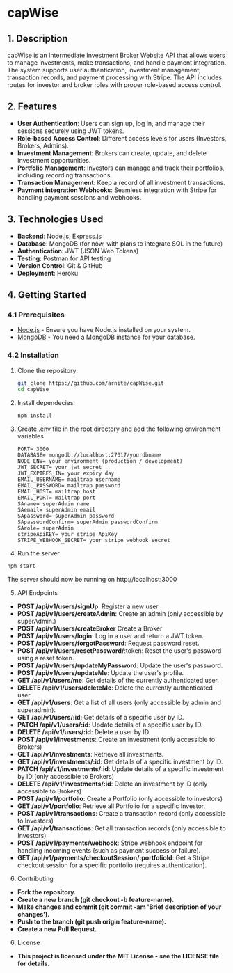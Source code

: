 # capWise

## 1. Description

capWise is an Intermediate Investment Broker Website API that allows users to manage investments, make transactions, and handle payment integration. The system supports user authentication, investment management, transaction records, and payment processing with Stripe. The API includes routes for investor and broker roles with proper role-based access control.

## 2. Features

- **User Authentication**: Users can sign up, log in, and manage their sessions securely using JWT tokens.
- **Role-based Access Control**: Different access levels for users (Investors, Brokers, Admins).
- **Investment Management**: Brokers can create, update, and delete investment opportunities.
- **Portfolio Management**: Investors can manage and track their portfolios, including recording transactions.
- **Transaction Management**: Keep a record of all investment transactions.
- **Payment integration Webhooks**: Seamless integration with Stripe for handling payment sessions and webhooks.

## 3. Technologies Used

- **Backend**: Node.js, Express.js
- **Database**: MongoDB (for now, with plans to integrate SQL in the future)
- **Authentication**: JWT (JSON Web Tokens)
- **Testing**: Postman for API testing
- **Version Control**: Git & GitHub
- **Deployment**: Heroku

## 4. Getting Started

### 4.1 Prerequisites

- [Node.js](https://nodejs.org/) - Ensure you have Node.js installed on your system.
- [MongoDB](https://www.mongodb.com/) - You need a MongoDB instance for your database.

### 4.2 Installation

1. Clone the repository:

   ```bash
   git clone https://github.com/arnite/capWise.git
   cd capWise
   ```

2. Install dependecies:

   ```bash
   npm install
   ```

3. Create .env file in the root directory and add the following environment variables

   ```env
   PORT= 3000
   DATABASE= mongodb://localhost:27017/yourdbname
   NODE_ENV= your environment (production / development)
   JWT_SECRET= your jwt secret
   JWT_EXPIRES_IN= your expiry day
   EMAIL_USERNAME= mailtrap username
   EMAIL_PASSWORD= mailtrap password
   EMAIL_HOST= mailtrap host
   EMAIL_PORT= mailtrap port
   SAname= superAdmin name
   SAemail= superAdmin email
   SApassword= superAdmin password
   SApasswordConfirm= superAdmin passwordConfirm
   SArole= superAdmin
   stripeApiKEY= your stripe ApiKey
   STRIPE_WEBHOOK_SECRET= your stripe webhook secret
   ```

4. Run the server

```bash
npm start
```

The server should now be running on
http://localhost:3000

5. API Endpoints

- **POST /api/v1/users/signUp**: Register a new user.
- **POST /api/v1/users/createAdmin**: Create an admin (only accessible by superAdmin.)
- **POST /api/v1/users/createBroker** Create a Broker
- **POST /api/v1/users/login**: Log in a user and return a JWT token.
- **POST /api/v1/users/forgotPassword**: Request password reset.
- **POST /api/v1/users/resetPassword/**:token: Reset the user's password using a reset token.
- **POST /api/v1/users/updateMyPassword**: Update the user's password.
- **POST /api/v1/users/updateMe**: Update the user's profile.
- **GET /api/v1/users/me**: Get details of the currently authenticated user.
- **DELETE /api/v1/users/deleteMe**: Delete the currently authenticated user.
- **GET /api/v1/users**: Get a list of all users (only accessible by admin and superadmin).
- **GET /api/v1/users/:id**: Get details of a specific user by ID.
- **PATCH /api/v1/users/:id**: Update details of a specific user by ID.
- **DELETE /api/v1/users/:id**: Delete a user by ID.
- **POST /api/v1/investments**: Create an investment (only accessible to Brokers)
- **GET /api/v1/investments**: Retrieve all investments.
- **GET /api/v1/investments/:id**: Get details of a specific investment by ID.
- **PATCH /api/v1/investments/:id**: Update details of a specific investment by ID (only accessible to Brokers)
- **DELETE /api/v1/investments/:id**: Delete an investment by ID (only accessible to Brokers)
- **POST /api/v1/portfolio**: Create a Portfolio (only accessible to investors)
- **GET /api/v1/portfolio**: Retrieve all Portfolio for a specific Investor.
- **POST /api/v1/transactions**: Create a transaction record (only accessible to Investors)
- **GET /api/v1/transactions**: Get all transaction records (only accessible to Investors)
- **POST /api/v1/payments/webhook**: Stripe webhook endpoint for handling incoming events (such as payment success or failure).
- **GET /api/v1/payments/checkoutSession/:portfolioId**: Get a Stripe checkout session for a specific portfolio (requires authentication).

6. Contributing

- **Fork the repository.**
- **Create a new branch (git checkout -b feature-name).**
- **Make changes and commit (git commit -am 'Brief description of your changes').**
- **Push to the branch (git push origin feature-name).**
- **Create a new Pull Request.**

6. License

- **This project is licensed under the MIT License - see the LICENSE file for details.**
